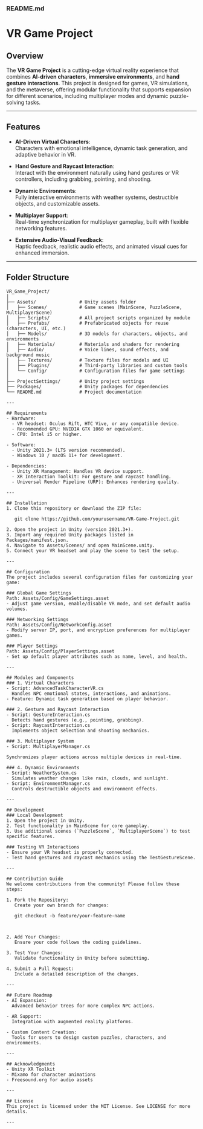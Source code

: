 
### README.md
# VR Game Project

## Overview
The **VR Game Project** is a cutting-edge virtual reality experience that combines **AI-driven characters**, **immersive environments**, and **hand gesture interactions**. This project is designed for games, VR simulations, and the metaverse, offering modular functionality that supports expansion for different scenarios, including multiplayer modes and dynamic puzzle-solving tasks.

---

## Features
- **AI-Driven Virtual Characters**:  
  Characters with emotional intelligence, dynamic task generation, and adaptive behavior in VR.
  
- **Hand Gesture and Raycast Interaction**:  
  Interact with the environment naturally using hand gestures or VR controllers, including grabbing, pointing, and shooting.

- **Dynamic Environments**:  
  Fully interactive environments with weather systems, destructible objects, and customizable assets.

- **Multiplayer Support**:  
  Real-time synchronization for multiplayer gameplay, built with flexible networking features.

- **Extensive Audio-Visual Feedback**:  
  Haptic feedback, realistic audio effects, and animated visual cues for enhanced immersion.

---

## Folder Structure
```plaintext
VR_Game_Project/
│
├── Assets/                # Unity assets folder
│   ├── Scenes/            # Game scenes (MainScene, PuzzleScene, MultiplayerScene)
│   ├── Scripts/           # All project scripts organized by module
│   ├── Prefabs/           # Prefabricated objects for reuse (characters, UI, etc.)
│   ├── Models/            # 3D models for characters, objects, and environments
│   ├── Materials/         # Materials and shaders for rendering
│   ├── Audio/             # Voice lines, sound effects, and background music
│   ├── Textures/          # Texture files for models and UI
│   ├── Plugins/           # Third-party libraries and custom tools
│   └── Config/            # Configuration files for game settings
│
├── ProjectSettings/       # Unity project settings
├── Packages/              # Unity packages for dependencies
└── README.md              # Project documentation

---

## Requirements
- Hardware:  
  - VR headset: Oculus Rift, HTC Vive, or any compatible device.  
  - Recommended GPU: NVIDIA GTX 1060 or equivalent.  
  - CPU: Intel i5 or higher.  

- Software:  
  - Unity 2021.3+ (LTS version recommended).  
  - Windows 10 / macOS 11+ for development.  

- Dependencies:  
  - Unity XR Management: Handles VR device support.  
  - XR Interaction Toolkit: For gesture and raycast handling.  
  - Universal Render Pipeline (URP): Enhances rendering quality.  

---

## Installation
1. Clone this repository or download the ZIP file:  
  
   git clone https://github.com/yourusername/VR-Game-Project.git
   
2. Open the project in Unity (version 2021.3+).  
3. Import any required Unity packages listed in Packages/manifest.json.  
4. Navigate to Assets/Scenes/ and open MainScene.unity.  
5. Connect your VR headset and play the scene to test the setup.

---

## Configuration
The project includes several configuration files for customizing your game:  

### Global Game Settings
Path: Assets/Config/GameSettings.asset  
- Adjust game version, enable/disable VR mode, and set default audio volumes.

### Networking Settings
Path: Assets/Config/NetworkConfig.asset  
- Modify server IP, port, and encryption preferences for multiplayer games.

### Player Settings
Path: Assets/Config/PlayerSettings.asset  
- Set up default player attributes such as name, level, and health.

---

## Modules and Components
### 1. Virtual Characters
- Script: AdvancedTaskCharacterVR.cs  
  Handles NPC emotional states, interactions, and animations.
- Feature: Dynamic task generation based on player behavior.

### 2. Gesture and Raycast Interaction
- Script: GestureInteraction.cs  
  Detects hand gestures (e.g., pointing, grabbing).  
- Script: RaycastInteraction.cs  
  Implements object selection and shooting mechanics.

### 3. Multiplayer System
- Script: MultiplayerManager.cs

Synchronizes player actions across multiple devices in real-time.

### 4. Dynamic Environments
- Script: WeatherSystem.cs  
  Simulates weather changes like rain, clouds, and sunlight.
- Script: EnvironmentManager.cs  
  Controls destructible objects and environment effects.

---

## Development
### Local Development
1. Open the project in Unity.  
2. Test functionality in MainScene for core gameplay.  
3. Use additional scenes (`PuzzleScene`, `MultiplayerScene`) to test specific features.  

### Testing VR Interactions
- Ensure your VR headset is properly connected.  
- Test hand gestures and raycast mechanics using the TestGestureScene.  

---

## Contribution Guide
We welcome contributions from the community! Please follow these steps:  

1. Fork the Repository:  
   Create your own branch for changes:  
  
   git checkout -b feature/your-feature-name
    
 

2. Add Your Changes:  
   Ensure your code follows the coding guidelines.  

3. Test Your Changes:  
   Validate functionality in Unity before submitting.  

4. Submit a Pull Request:  
   Include a detailed description of the changes.

---

## Future Roadmap
- AI Expansion:  
  Advanced behavior trees for more complex NPC actions.
  
- AR Support:  
  Integration with augmented reality platforms.  

- Custom Content Creation:  
  Tools for users to design custom puzzles, characters, and environments.

---

## Acknowledgments
- Unity XR Toolkit  
- Mixamo for character animations  
- Freesound.org for audio assets  

---

## License
This project is licensed under the MIT License. See LICENSE for more details.

---